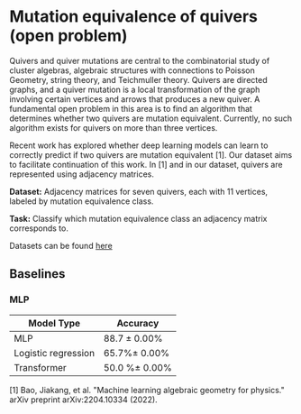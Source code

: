 # Mutation equivalence of quivers (open problem)

Quivers and quiver mutations are central to the combinatorial study of cluster algebras, algebraic structures with connections to Poisson Geometry, string theory, and Teichmuller theory. Quivers are directed graphs, and a quiver mutation is a local transformation of the graph involving certain vertices and arrows that produces a new quiver. A fundamental open problem in this area is to find an algorithm that determines whether two quivers are mutation equivalent. Currently, no such algorithm exists for quivers on more than three vertices.  

Recent work has explored whether deep learning models can learn to correctly predict if two quivers are mutation equivalent \[1\]. Our dataset aims to facilitate continuation of this work. In \[1\] and in our dataset, quivers are represented using adjacency matrices. 

**Dataset:** Adjacency matrices for seven quivers, each with $11$ vertices, labeled by mutation equivalence class.

**Task:** Classify which mutation equivalence class an adjacency matrix corresponds to.

Datasets can be found [here](https://drive.google.com/file/d/1UmRLOhNq2mX6s4NQPIgciuGG9HfvrKWC/view?usp=sharing)

## Baselines

### MLP

| Model Type | Accuracy | 
|----------|----------|
| MLP | $88.7 \pm 0.00\%$ | 
| Logistic regression | 65.7%± 0.00% |
| Transformer | 50.0 %± 0.00% | 

\[1\] Bao, Jiakang, et al. "Machine learning algebraic geometry for physics." arXiv preprint arXiv:2204.10334 (2022).
